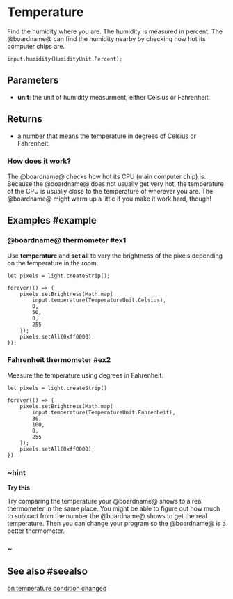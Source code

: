 # Temperature

Find the humidity where you are. The humidity is measured in percent.
The @boardname@ can find the humidity nearby by checking how hot its computer chips are.

```sig
input.humidity(HumidityUnit.Percent);
```
## Parameters

* **unit**: the unit of humidity measurment, either Celsius or Fahrenheit.

## Returns

* a [number](/types/number) that means the temperature in degrees of Celsius or Fahrenheit.

### How does it work?

The @boardname@ checks how hot its CPU (main computer chip) is.
Because the @boardname@ does not usually get very hot, the temperature of the CPU
is usually close to the temperature of wherever you are.
The @boardname@ might warm up a little if you make it work hard, though!

## Examples #example

### @boardname@ thermometer #ex1

Use **temperature** and **set all** to vary the brightness of the pixels depending on the temperature in the room.

```blocks
let pixels = light.createStrip();

forever(() => {
    pixels.setBrightness(Math.map(
        input.temperature(TemperatureUnit.Celsius),
        0,
        50,
        0,
        255
    ));
    pixels.setAll(0xff0000);
});
```


### Fahrenheit thermometer #ex2

Measure the temperature using degrees in Fahrenheit.

```blocks
let pixels = light.createStrip()

forever(() => {
    pixels.setBrightness(Math.map(
        input.temperature(TemperatureUnit.Fahrenheit),
        30,
        100,
        0,
        255
    ));
    pixels.setAll(0xff0000);
})
```

### ~hint
**Try this**

Try comparing the temperature your @boardname@ shows to a real thermometer in the same place.
You might be able to figure out how much to subtract from the number the @boardname@
shows to get the real temperature. Then you can change your program so the @boardname@ is a
better thermometer.

### ~

## See also #seealso

[on temperature condition changed](/reference/input/on-temperature-condition-changed)

